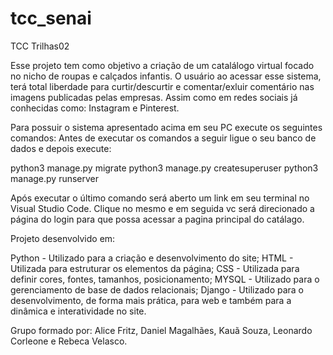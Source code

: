 # tcc_senai

TCC Trilhas02 

Esse projeto tem como objetivo a criação de um catalálogo virtual focado no nicho de roupas e calçados infantis. O usuário ao acessar esse sistema, terá total liberdade para curtir/descurtir e comentar/exluir comentário nas imagens publicadas pelas empresas. Assim como em redes sociais já conhecidas como: Instagram e Pinterest. 

Para possuir o sistema apresentado acima em seu PC execute os seguintes comandos: 
Antes de executar os comandos a seguir ligue o seu banco de dados e depois execute:

python3 manage.py migrate
python3 manage.py createsuperuser
python3 manage.py runserver

Após executar o último comando será aberto um link em seu terminal no Visual Studio Code. Clique no mesmo e em seguida vc será direcionado a página do login para que possa acessar a pagina principal do catálago. 

Projeto desenvolvido em:

Python - Utilizado para a criação e desenvolvimento do site; 
HTML   - Utilizada para estruturar os elementos da página;
CSS    - Utilizada para definir cores, fontes, tamanhos, posicionamento;
MYSQL  - Utilizado para o gerenciamento de base de dados relacionais;
Django - Utilizado para o desenvolvimento, de forma mais prática, para web e também para a dinâmica e interatividade no site.

Grupo formado por: Alice Fritz, Daniel Magalhães, Kauã Souza, Leonardo Corleone e Rebeca Velasco.